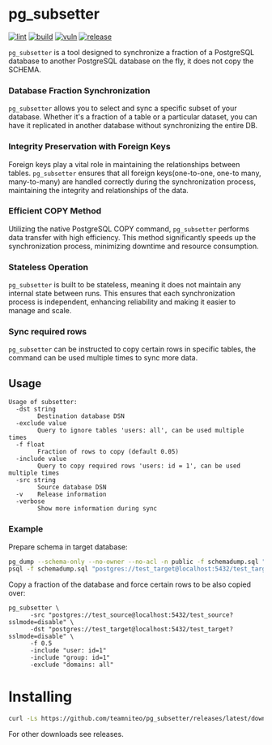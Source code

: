 # pg_subsetter

[![lint](https://github.com/teamniteo/pg_subsetter/actions/workflows/lint.yml/badge.svg)](https://github.com/teamniteo/pg_subsetter/actions/workflows/lint.yml) [![build](https://github.com/teamniteo/pg_subsetter/actions/workflows/go.yml/badge.svg)](https://github.com/teamniteo/pg_subsetter/actions/workflows/go.yml) [![vuln](https://github.com/teamniteo/pg_subsetter/actions/workflows/vuln.yml/badge.svg)](https://github.com/teamniteo/pg_subsetter/actions/workflows/vuln.yml) [![release](https://github.com/teamniteo/pg_subsetter/actions/workflows/release.yml/badge.svg)](https://github.com/teamniteo/pg_subsetter/actions/workflows/release.yml)


`pg_subsetter` is a tool designed to synchronize a fraction of a PostgreSQL database to another PostgreSQL database on the fly, it does not copy the SCHEMA.


### Database Fraction Synchronization
`pg_subsetter` allows you to select and sync a specific subset of your database. Whether it's a fraction of a table or a particular dataset, you can have it replicated in another database without synchronizing the entire DB.

### Integrity Preservation with Foreign Keys
Foreign keys play a vital role in maintaining the relationships between tables. `pg_subsetter` ensures that all foreign keys(one-to-one, one-to many, many-to-many) are handled correctly during the synchronization process, maintaining the integrity and relationships of the data.

### Efficient COPY Method
Utilizing the native PostgreSQL COPY command, `pg_subsetter` performs data transfer with high efficiency. This method significantly speeds up the synchronization process, minimizing downtime and resource consumption.

### Stateless Operation
`pg_subsetter` is built to be stateless, meaning it does not maintain any internal state between runs. This ensures that each synchronization process is independent, enhancing reliability and making it easier to manage and scale.

### Sync required rows
`pg_subsetter` can be instructed to copy certain rows in specific tables, the command can be used multiple times to sync more data.

## Usage

```
Usage of subsetter:
  -dst string
    	Destination database DSN
  -exclude value
    	Query to ignore tables 'users: all', can be used multiple times
  -f float
    	Fraction of rows to copy (default 0.05)
  -include value
    	Query to copy required rows 'users: id = 1', can be used multiple times
  -src string
    	Source database DSN
  -v	Release information
  -verbose
    	Show more information during sync
```


### Example


Prepare schema in target database:

```bash
pg_dump --schema-only --no-owner --no-acl -n public -f schemadump.sql "postgres://test_source@localhost:5432/test_source?sslmode=disable"
psql -f schemadump.sql "postgres://test_target@localhost:5432/test_target?sslmode=disable"
```

Copy a fraction of the database and force certain rows to be also copied over:

```
pg_subsetter \
      -src "postgres://test_source@localhost:5432/test_source?sslmode=disable" \
      -dst "postgres://test_target@localhost:5432/test_target?sslmode=disable" \
      -f 0.5
      -include "user: id=1"
      -include "group: id=1"
      -exclude "domains: all"

```

# Installing

```bash
curl -Ls https://github.com/teamniteo/pg_subsetter/releases/latest/download/pg_subsetter_Linux_x86_64.tar.gz | tar -xz && mv pg_subsetter /usr/bin
```

For other downloads see releases.
